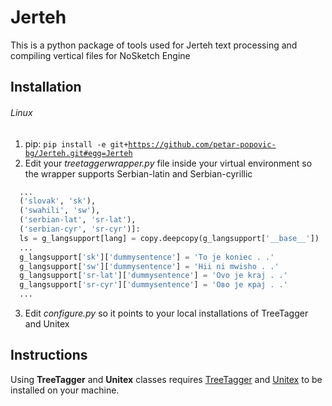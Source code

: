 # Jerteh
This is a python package of tools used for Jerteh text processing and compiling vertical files for NoSketch Engine

## Installation
###### Linux
1. pip: <code>pip install -e git+https://github.com/petar-popovic-bg/Jerteh.git#egg=Jerteh</code>
2. Edit your *treetaggerwrapper.py* file inside your virtual environment so the wrapper supports Serbian-latin and Serbian-cyrillic
  ```python
    ...
    ('slovak', 'sk'),
    ('swahili', 'sw'),
    ('serbian-lat', 'sr-lat'),
    ('serbian-cyr', 'sr-cyr')]:
    ls = g_langsupport[lang] = copy.deepcopy(g_langsupport['__base__'])
    ...
    g_langsupport['sk']['dummysentence'] = 'To je koniec . .'
    g_langsupport['sw']['dummysentence'] = 'Hii ni mwisho . .'
    g_langsupport['sr-lat']['dummysentence'] = 'Ovo je kraj . .'
    g_langsupport['sr-cyr']['dummysentence'] = 'Ово је крај . .'
    ...
  ```
3. Edit *configure.py* so it points to your local installations of TreeTagger and Unitex

  
## Instructions
Using **TreeTagger** and **Unitex** classes requires [TreeTagger](https://www.cis.uni-muenchen.de/~schmid/tools/TreeTagger/) and [Unitex](https://unitexgramlab.org/) to be installed on your machine.
